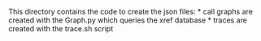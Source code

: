 This directory contains the code to create the json files: 
    * call graphs are created with the Graph.py which queries the xref database
    * traces are created with the trace.sh script 
